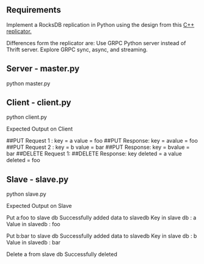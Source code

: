 ## Requirements

Implement a RocksDB replication in Python using the design from this [C++ replicator.](https://medium.com/@Pinterest_Engineering/open-sourcing-rocksplicator-a-real-time-rocksdb-data-replicator-558cd3847a9d)   

Differences form the replicator are:
Use GRPC Python server instead of Thrift server.
Explore GRPC sync, async, and streaming.

## Server - master.py
python master.py

## Client - client.py
python client.py

Expected Output on Client

##PUT Request 1 :  key = a   value = foo 
##PUT Response: key = avalue = foo
##PUT Request 2 :  key = b   value = bar 
##PUT Response: key = bvalue = bar
##DELETE Request  1: 
##DELETE Response: key deleted = a value deleted = foo

## Slave - slave.py 
python slave.py

Expected Output on Slave

Put a:foo to slave db
Successfully added data to slavedb
Key in slave db : a     Value in slavedb : foo

Put b:bar to slave db
Successfully added data to slavedb
Key in slave db : b     Value in slavedb : bar

Delete a from slave db
Successfully deleted

